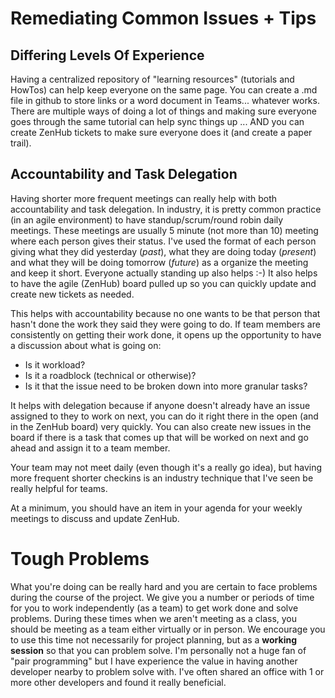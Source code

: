# Remediating Common Issues + Tips
## Differing Levels Of Experience
Having a centralized repository of "learning resources" (tutorials and HowTos) can help keep everyone on the same page. You can create a .md file in github to store links or a word document in Teams... whatever works. There are multiple ways of doing a lot of things and making sure everyone goes through the same tutorial can help sync things up ... AND you can create ZenHub tickets to make sure everyone does it (and create a paper trail).

## Accountability and Task Delegation
Having shorter more frequent meetings can really help with both accountability and task delegation. In industry, it is pretty common practice (in an agile environment) to have standup/scrum/round robin daily meetings. These meetings are usually 5 minute (not more than 10) meeting where each person gives their status. I've used the format of each person giving what they did yesterday (*past*), what they are doing today (*present*) and what they will be doing tomorrow (*future*) as a organize the meeting and keep it short. Everyone actually standing up also helps :-) It also helps to have the agile (ZenHub) board pulled up so you can quickly update and create new tickets as needed.

This helps with accountability because no one wants to be that person that hasn't done the work they said they were going to do. If team members are consistently on getting their work done, it opens up the opportunity to have a discussion about what is going on: 
* Is it workload? 
* Is it a roadblock (technical or otherwise)? 
* Is it that the issue need to be broken down into more granular tasks?

It helps with delegation because if anyone doesn't already have an issue assigned to they to work on next, you can do it right there in the open (and in the ZenHub board) very quickly. You can also create new issues in the board if there is a task that comes up that will be worked on next and go ahead and assign it to a team member.

Your team may not meet daily (even though it's a really go idea), but having more frequent shorter checkins is an industry technique that I've seen be really helpful for teams.

At a minimum, you should have an item in your agenda for your weekly meetings to discuss and update ZenHub.

# Tough Problems
What you're doing can be really hard and you are certain to face problems during the course of the project. We give you a number or periods of time for you to work independently (as a team) to get work done and solve problems. During these times when we aren't meeting as a class, you should be meeting as a team either virtually or in person. We encourage you to use this time not necessarily for project planning, but as a **working session** so that you can problem solve. I'm personally not a huge fan of "pair programming" but I have experience the value in having another developer nearby to problem solve with. I've often shared an office with 1 or more other developers and found it really beneficial.
